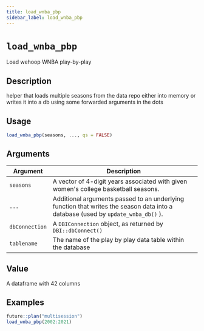 ```yaml
---
title: load_wnba_pbp
sidebar_label: load_wnba_pbp
---
```

# `load_wnba_pbp`

Load wehoop WNBA play-by-play


## Description

helper that loads multiple seasons from the data repo either into memory
 or writes it into a db using some forwarded arguments in the dots


## Usage

```r
load_wnba_pbp(seasons, ..., qs = FALSE)
```


## Arguments

Argument      |Description
------------- |----------------
`seasons`     |     A vector of 4-digit years associated with given women's college basketball seasons.
`...`     |     Additional arguments passed to an underlying function that writes the season data into a database (used by `update_wnba_db()` ).
`dbConnection`     |    A `DBIConnection` object, as returned by `DBI::dbConnect()`
`tablename`     |     The name of the play by play data table within the database

## Value

A dataframe with 42 columns
  
## Examples

```r
future::plan("multisession")
load_wnba_pbp(2002:2021)
```

